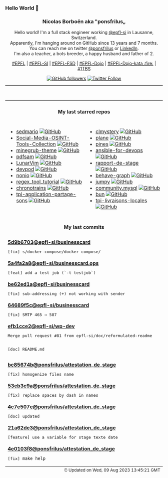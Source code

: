 ### Hello World 👋

<p align="center">
  <!-- use https://avatars.githubusercontent.com/u/176002?v=4 for your default github picture 
  <img src="https://raw.githubusercontent.com/ponsfrilus/ponsfrilus/master/img/ponsfrilus.png" title="Nicolas Borboën aka ‟ponsfrilus„" alt="Nicolas Borboën aka ‟ponsfrilus„" /> -->
  <h3 align="center">
    Nicolas Borboën aka ‟ponsfrilus„
  </h3>
  <p align="center">
    Hello world! I'm a full stack engineer working <a href="https://github.com/epfl-si">@epfl-si</a> in Lausanne, Switzerland.
    <br />Apparently, I'm hanging around on GitHub since 13 years and 7 months.
    <br />You can reach me on twitter <a href="https://twitter.com/ponsfrilus">@ponsfrilus</a> or <a href="http://linkedin.com/in/nicolasborboen">LinkedIn</a>.
    <br />I'm also a teacher, a bots breeder, a happy husband and father of 2.
  </p>
  <p align="center">
    <a href="https://www.epfl.ch">#EPFL</a> | 
    <a href="https://github.com/epfl-si/">#EPFL-SI</a> | 
    <a href="https://github.com/epfl-fsd">#EPFL-FSD</a> | 
    <a href="https://github.com/topics/epfl-dojo">#EPFL-Dojo</a> | 
    <a href="https://github.com/topics/epfl-dojo-kata">#EPFL-Dojo-kata :fire:</a> | 
    <a href="https://en.wikipedia.org/wiki/Indentation_style#Variant:_1TBS_(OTBS)">#1TBS</a>
  </p>
  <p align="center">
    <a href="https://github.com/ponsfrilus"><img alt="GitHub followers" src="https://img.shields.io/github/followers/ponsfrilus?label=Follow%20me%20on%20github&style=social"></a>
    <a href="https://twitter.com/ponsfrilus"><img alt="Twitter Follow" src="https://img.shields.io/twitter/follow/ponsfrilus?label=follow%20me%20on%20twitter&style=social"></a>
  </p>
  </p><hr><table align="center">
<tr>
<td colspan="2" align="center"><h4>My last starred repos</h4></td>
</tr>
<tr>
<td valign="top">
<ul>
<li>
<a href="https://github.com/chebykinn/sedmario" title="NES Super Mario Bros level 1 written in pure sed!" target="_blank">sedmario</a>&nbsp;<a href="https://github.com/chebykinn/sedmario" title="NES Super Mario Bros level 1 written in pure sed!" target="_blank"><img src="https://img.shields.io/github/stars/chebykinn/sedmario?style=social" alt="GitHub"></a>
</li>
<li>
<a href="https://github.com/osintambition/Social-Media-OSINT-Tools-Collection" title="A collection of most useful osint tools for SOCINT." target="_blank">Social-Media-OSINT-Tools-Collection</a>&nbsp;<a href="https://github.com/osintambition/Social-Media-OSINT-Tools-Collection" title="A collection of most useful osint tools for SOCINT." target="_blank"><img src="https://img.shields.io/github/stars/osintambition/Social-Media-OSINT-Tools-Collection?style=social" alt="GitHub"></a>
</li>
<li>
<a href="https://github.com/Lxtharia/minegrub-theme" title="A Grub Theme in the style of Minecraft!" target="_blank">minegrub-theme</a>&nbsp;<a href="https://github.com/Lxtharia/minegrub-theme" title="A Grub Theme in the style of Minecraft!" target="_blank"><img src="https://img.shields.io/github/stars/Lxtharia/minegrub-theme?style=social" alt="GitHub"></a>
</li>
<li>
<a href="https://github.com/torakiki/pdfsam" title="PDFsam, a desktop application to split, merge, mix, rotate PDF files and extract pages" target="_blank">pdfsam</a>&nbsp;<a href="https://github.com/torakiki/pdfsam" title="PDFsam, a desktop application to split, merge, mix, rotate PDF files and extract pages" target="_blank"><img src="https://img.shields.io/github/stars/torakiki/pdfsam?style=social" alt="GitHub"></a>
</li>
<li>
<a href="https://github.com/LunarVim/LunarVim" title="🌙 LunarVim is an IDE layer for Neovim. Completely free and community driven." target="_blank">LunarVim</a>&nbsp;<a href="https://github.com/LunarVim/LunarVim" title="🌙 LunarVim is an IDE layer for Neovim. Completely free and community driven." target="_blank"><img src="https://img.shields.io/github/stars/LunarVim/LunarVim?style=social" alt="GitHub"></a>
</li>
<li>
<a href="https://github.com/loft-sh/devpod" title="Codespaces but open-source, client-only and unopinionated: Works with any IDE and lets you use any cloud, kubernetes or just localhost docker." target="_blank">devpod</a>&nbsp;<a href="https://github.com/loft-sh/devpod" title="Codespaces but open-source, client-only and unopinionated: Works with any IDE and lets you use any cloud, kubernetes or just localhost docker." target="_blank"><img src="https://img.shields.io/github/stars/loft-sh/devpod?style=social" alt="GitHub"></a>
</li>
<li>
<a href="https://github.com/jjcm/nonio" title="null" target="_blank">nonio</a>&nbsp;<a href="https://github.com/jjcm/nonio" title="null" target="_blank"><img src="https://img.shields.io/github/stars/jjcm/nonio?style=social" alt="GitHub"></a>
</li>
<li>
<a href="https://github.com/Me-Theo/regex_tool_tutorial" title="Projet de TPI" target="_blank">regex_tool_tutorial</a>&nbsp;<a href="https://github.com/Me-Theo/regex_tool_tutorial" title="Projet de TPI" target="_blank"><img src="https://img.shields.io/github/stars/Me-Theo/regex_tool_tutorial?style=social" alt="GitHub"></a>
</li>
<li>
<a href="https://github.com/benjamintd/chronotrains" title="Shortest times between train stations in Europe" target="_blank">chronotrains</a>&nbsp;<a href="https://github.com/benjamintd/chronotrains" title="Shortest times between train stations in Europe" target="_blank"><img src="https://img.shields.io/github/stars/benjamintd/chronotrains?style=social" alt="GitHub"></a>
</li>
<li>
<a href="https://github.com/Samfernande/tpi-application-partage-sons" title="null" target="_blank">tpi-application-partage-sons</a>&nbsp;<a href="https://github.com/Samfernande/tpi-application-partage-sons" title="null" target="_blank"><img src="https://img.shields.io/github/stars/Samfernande/tpi-application-partage-sons?style=social" alt="GitHub"></a>
</li>
</ul>
<img width="450" height="1" /></td>
<td valign="top">
<ul>
<li>
<a href="https://github.com/veltman/clmystery" title="A command-line murder mystery" target="_blank">clmystery</a>&nbsp;<a href="https://github.com/veltman/clmystery" title="A command-line murder mystery" target="_blank"><img src="https://img.shields.io/github/stars/veltman/clmystery?style=social" alt="GitHub"></a>
</li>
<li>
<a href="https://github.com/makeplane/plane" title="🔥 🔥 🔥 Open Source JIRA, Linear and Height Alternative. Plane helps you track your issues, epics, and product roadmaps in the simplest way possible." target="_blank">plane</a>&nbsp;<a href="https://github.com/makeplane/plane" title="🔥 🔥 🔥 Open Source JIRA, Linear and Height Alternative. Plane helps you track your issues, epics, and product roadmaps in the simplest way possible." target="_blank"><img src="https://img.shields.io/github/stars/makeplane/plane?style=social" alt="GitHub"></a>
</li>
<li>
<a href="https://github.com/thedevdojo/pines" title="The Pines UI library" target="_blank">pines</a>&nbsp;<a href="https://github.com/thedevdojo/pines" title="The Pines UI library" target="_blank"><img src="https://img.shields.io/github/stars/thedevdojo/pines?style=social" alt="GitHub"></a>
</li>
<li>
<a href="https://github.com/geerlingguy/ansible-for-devops" title="Ansible for DevOps examples." target="_blank">ansible-for-devops</a>&nbsp;<a href="https://github.com/geerlingguy/ansible-for-devops" title="Ansible for DevOps examples." target="_blank"><img src="https://img.shields.io/github/stars/geerlingguy/ansible-for-devops?style=social" alt="GitHub"></a>
</li>
<li>
<a href="https://github.com/ponsfrilus/rapport-de-stage" title="Outil permettant de remplir des rapports de stage en ligne pour les stagiaires (découverte ou d'orientation) et pour les responsables de stage." target="_blank">rapport-de-stage</a>&nbsp;<a href="https://github.com/ponsfrilus/rapport-de-stage" title="Outil permettant de remplir des rapports de stage en ligne pour les stagiaires (découverte ou d'orientation) et pour les responsables de stage." target="_blank"><img src="https://img.shields.io/github/stars/ponsfrilus/rapport-de-stage?style=social" alt="GitHub"></a>
</li>
<li>
<a href="https://github.com/bhouston/behave-graph" title="Open, extensible, small and simple behaviour-graph execution engine.  Discord here: https://discord.gg/mrags8WyuH" target="_blank">behave-graph</a>&nbsp;<a href="https://github.com/bhouston/behave-graph" title="Open, extensible, small and simple behaviour-graph execution engine.  Discord here: https://discord.gg/mrags8WyuH" target="_blank"><img src="https://img.shields.io/github/stars/bhouston/behave-graph?style=social" alt="GitHub"></a>
</li>
<li>
<a href="https://github.com/fishfolk/jumpy" title="Tactical 2D shooter in fishy pixels style. Made with Rust-lang 🦀 and Bevy 🪶" target="_blank">jumpy</a>&nbsp;<a href="https://github.com/fishfolk/jumpy" title="Tactical 2D shooter in fishy pixels style. Made with Rust-lang 🦀 and Bevy 🪶" target="_blank"><img src="https://img.shields.io/github/stars/fishfolk/jumpy?style=social" alt="GitHub"></a>
</li>
<li>
<a href="https://github.com/ansible-collections/community.mysql" title="MySQL Ansible Collection" target="_blank">community.mysql</a>&nbsp;<a href="https://github.com/ansible-collections/community.mysql" title="MySQL Ansible Collection" target="_blank"><img src="https://img.shields.io/github/stars/ansible-collections/community.mysql?style=social" alt="GitHub"></a>
</li>
<li>
<a href="https://github.com/oven-sh/bun" title="Incredibly fast JavaScript runtime, bundler, test runner, and package manager – all in one" target="_blank">bun</a>&nbsp;<a href="https://github.com/oven-sh/bun" title="Incredibly fast JavaScript runtime, bundler, test runner, and package manager – all in one" target="_blank"><img src="https://img.shields.io/github/stars/oven-sh/bun?style=social" alt="GitHub"></a>
</li>
<li>
<a href="https://github.com/anthohn/tpi-livraisons-locales" title="Web application that allow to order farmers' products with a complete delivery system." target="_blank">tpi-livraisons-locales</a>&nbsp;<a href="https://github.com/anthohn/tpi-livraisons-locales" title="Web application that allow to order farmers' products with a complete delivery system." target="_blank"><img src="https://img.shields.io/github/stars/anthohn/tpi-livraisons-locales?style=social" alt="GitHub"></a>
</li>
</ul>
<img width="450" height="1" /></td>
</tr>
<tr>
<td colspan="2" align="center"><h4>My last commits</h4></td>
</tr>
<tr>
        <td colspan="2">
          <div><strong><a href="https://api.github.com/repos/epfl-si/businesscard/commits/5d9b670329f1f609f4bef0d0d221ff3c786935c0" title="2023-08-03T18:07:17.000+02:00" target="_blank">5d9b6703</a><a href="https://github.com/epfl-si">@epfl-si</a><a href="https://github.com/epfl-si/businesscard" title="Source code of businesscard.epfl.ch, which is deployed with businesscard.ops.">/businesscard</a></strong></div>
          <pre>[fix] s/docker-compose/docker compose/</pre>
        </td>
        </tr><tr>
        <td colspan="2">
          <div><strong><a href="https://api.github.com/repos/epfl-si/businesscard.ops/commits/5a4fa2a880b08f74fd0a4022cd66b940c0f3726f" title="2023-08-03T18:05:17.000+02:00" target="_blank">5a4fa2a8</a><a href="https://github.com/epfl-si">@epfl-si</a><a href="https://github.com/epfl-si/businesscard.ops" title="null">/businesscard.ops</a></strong></div>
          <pre>[feat] add a test job (`-t testjob`)</pre>
        </td>
        </tr><tr>
        <td colspan="2">
          <div><strong><a href="https://api.github.com/repos/epfl-si/businesscard/commits/be62ed1a58fb1f6bd155200847346c5be24549c2" title="2023-08-03T13:09:32.000+02:00" target="_blank">be62ed1a</a><a href="https://github.com/epfl-si">@epfl-si</a><a href="https://github.com/epfl-si/businesscard" title="Source code of businesscard.epfl.ch, which is deployed with businesscard.ops.">/businesscard</a></strong></div>
          <pre>[fix] sub-addressing (+) not working with sender</pre>
        </td>
        </tr><tr>
        <td colspan="2">
          <div><strong><a href="https://api.github.com/repos/epfl-si/businesscard/commits/64689f5ccd27be0182a5310d34256176a77c5d72" title="2023-08-03T13:09:10.000+02:00" target="_blank">64689f5c</a><a href="https://github.com/epfl-si">@epfl-si</a><a href="https://github.com/epfl-si/businesscard" title="Source code of businesscard.epfl.ch, which is deployed with businesscard.ops.">/businesscard</a></strong></div>
          <pre>[fix] SMTP 465 → 587</pre>
        </td>
        </tr><tr>
        <td colspan="2">
          <div><strong><a href="https://api.github.com/repos/epfl-si/wp-dev/commits/efb1cce273ff72bf72fb3e4ed2994e50a05d5817" title="2023-07-04T09:14:56.000+02:00" target="_blank">efb1cce2</a><a href="https://github.com/epfl-si">@epfl-si</a><a href="https://github.com/epfl-si/wp-dev" title="Development environment for the EPFL VPSI WordPress service">/wp-dev</a></strong></div>
          <pre>Merge pull request #81 from epfl-si/doc/reformulated-readme

[doc] README.md</pre>
        </td>
        </tr><tr>
        <td colspan="2">
          <div><strong><a href="https://api.github.com/repos/ponsfrilus/attestation_de_stage/commits/bc85674bd1973e1793f0aa9dd4b2b1217b886c55" title="2023-07-02T12:09:29.000+02:00" target="_blank">bc85674b</a><a href="https://github.com/ponsfrilus">@ponsfrilus</a><a href="https://github.com/ponsfrilus/attestation_de_stage" title="null">/attestation_de_stage</a></strong></div>
          <pre>[fix] homogenize files name</pre>
        </td>
        </tr><tr>
        <td colspan="2">
          <div><strong><a href="https://api.github.com/repos/ponsfrilus/attestation_de_stage/commits/53cb3c9ad9f4fb354620128cfefa0e9405861229" title="2023-07-02T12:09:13.000+02:00" target="_blank">53cb3c9a</a><a href="https://github.com/ponsfrilus">@ponsfrilus</a><a href="https://github.com/ponsfrilus/attestation_de_stage" title="null">/attestation_de_stage</a></strong></div>
          <pre>[fix] replace spaces by dash in names</pre>
        </td>
        </tr><tr>
        <td colspan="2">
          <div><strong><a href="https://api.github.com/repos/ponsfrilus/attestation_de_stage/commits/4c7e507e77ab8bee54fd6eef1161f489ae6f8f62" title="2023-07-02T11:38:57.000+02:00" target="_blank">4c7e507e</a><a href="https://github.com/ponsfrilus">@ponsfrilus</a><a href="https://github.com/ponsfrilus/attestation_de_stage" title="null">/attestation_de_stage</a></strong></div>
          <pre>[doc] updated</pre>
        </td>
        </tr><tr>
        <td colspan="2">
          <div><strong><a href="https://api.github.com/repos/ponsfrilus/attestation_de_stage/commits/21a62de3cd2448a149d4ef6d90d2a160ef3bd7a4" title="2023-07-02T11:38:47.000+02:00" target="_blank">21a62de3</a><a href="https://github.com/ponsfrilus">@ponsfrilus</a><a href="https://github.com/ponsfrilus/attestation_de_stage" title="null">/attestation_de_stage</a></strong></div>
          <pre>[feature] use a variable for stage texte date</pre>
        </td>
        </tr><tr>
        <td colspan="2">
          <div><strong><a href="https://api.github.com/repos/ponsfrilus/attestation_de_stage/commits/4e0103f8b78dd4e3d639acfbe8a770f36a78e2ce" title="2023-07-02T11:28:11.000+02:00" target="_blank">4e0103f8</a><a href="https://github.com/ponsfrilus">@ponsfrilus</a><a href="https://github.com/ponsfrilus/attestation_de_stage" title="null">/attestation_de_stage</a></strong></div>
          <pre>[fix] `make help`</pre>
        </td>
        </tr><tfoot>
<tr>
<td colspan="2" align="right">
<img width="900" height="1" />
<small>⏰ Updated on Wed, 09 Aug 2023 13:45:21 GMT</small>
</td>
</tr>
</tfoot>
<br />
</table>

